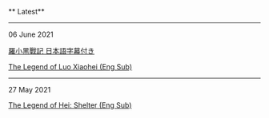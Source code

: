 ** Latest**

---
06 June 2021

 <a href="https://wuzimiko.github.io/subsoverlay/luoxiaoheijp">羅小黑戰記 日本語字幕付き</a> 
 
 <a href="https://wuzimiko.github.io/subsoverlay/luoxiaoheien">The Legend of Luo Xiaohei (Eng Sub)</a>
 
---
 27 May 2021

 <a href="https://wuzimiko.github.io/subsoverlay/thelegendofheimv-en">The Legend of Hei: Shelter (Eng Sub)</a>

